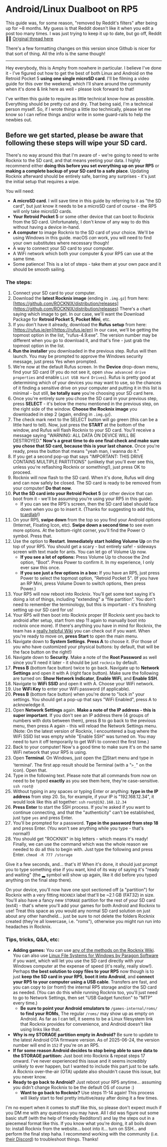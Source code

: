 # Android/Linux Dualboot on RP5
This guide was, for some reason, "removed by Reddit's filters" after being up for ~8 months. My guess is that Reddit doesn't like it when you edit a post too many times. I was just trying to keep it up to date, but go off, Reddit 🤷‍♀️
[Original thread here](https://www.reddit.com/r/retroid/comments/1h4lxsv/comment/mznsrlh)

There's a few formatting changes on this version since Github is nicer for that sort of thing. All the info is the same though!

-----

Hey everybody, this is Amphy from nowhere in particular. I believe I've done it - I've figured out how to get the best of both Linux and Android on the Retroid Pocket 5 **using one single microSD card**. I'll be filming a video guide for this over the weekend, which I'll share around the community when it's done & link here as well - please look forward to that!

I've written this guide to require as little technical know-how as possible. Everything should be pretty cut and dry. That being said, I'm a technical person myself. So, if I wrote things a little *too* technically, please let me know so I can refine things and/or write in some guard-rails to help the newbies out.

## Before we get started, please be aware that following these steps will wipe your SD card.

There's no way around this that I'm aware of - we're going to need to write Rocknix to the SD card, and that means yeeting your data. I highly recommend either **doing this before you set everything up on your RP5** or **making a complete backup of your SD card to a safe place**. Updating Rocknix afterward should be entirely safe, barring any surprises - it's just the initial setup that requires a wipe.

You will need:

* **A microSD card**. I will save time in this guide by referring to it as "the SD card", but just know it needs to be a microSD card of course - the RP5 will only take microSD cards.
* **Your Retroid Pocket 5** or some other device that can boot to Rocknix from the SD card. Unfortunately, I don't know of any way to do this without having a device in-hand.
* **A computer** to image Rocknix to the SD card of your choice. We'll be using Windows in this guide. macOS *can* work, you will need to find your own substitutes where necessary though!
* A way to connect your SD card to your computer.
* A WiFi network which both your computer & your RP5 can use at the same time.
* Some patience! This is a lot of steps - take them at your own pace and it should be smooth sailing.

### The steps:

1. Connect your SD card to your computer.
2. Download the **latest Rocknix image** (ending in `.img.gz`) from here: [https://github.com/ROCKNIX/distribution/releases](https://github.com/ROCKNIX/distribution/releases) There's a chart saying which image to get. In our case, we'll want the Download Package for **Retroid Pocket 5, Pocket Mini**, etc.
3. If you don't have it already, download the **Rufus setup** from here: [https://rufus.ie/en](https://rufus.ie/en) In our case, we'll be getting the topmost option in the list, "rufus-4.9.exe". The version number may be different when you go to download it, and that's fine - just grab the topmost option in the list.
4. **Run the installer** you downloaded in the previous step. Rufus will then launch. You may be prompted to approve the Windows security message, just press Yes when prompted.
5. We're now at the default Rufus screen. In the **Device** drop-down menu, find your SD card (If you do not see it, open `show advanced drive properties` and enable `List USB Hard Drives`). Rufus is pretty good at determining which of your devices you may want to use, so the chances of it finding a sensitive drive on your computer and putting it in this list is minimal - but still, **be totally sure** you're choosing your SD card here.
6. Once you're entirely sure you chose the SD card in your previous step, press **SELECT** \- it's below the menu mentioned in the previous step, on the right side of the window. **Choose the Rocknix image** you downloaded in step 2 (again, ending in `.img.gz`).
7. The check mark next to the SELECT button will go green (this can be a little hard to tell). Now, just press the **START** at the bottom of the window, and Rufus will flash Rocknix to your SD card. You'll receive a message saying "WARNING: ALL DATA ON DEVICE WILL BE DESTROYED." **Now's a great time to do one final check and make sure you chose that SD card, because this is your last chance.** Once you're ready, press the button that means "yeah man, I wanna do it."
8. If you get a second pop-up that says "IMPORTANT: THIS DRIVE CONTAINS MULTIPLE PARTITIONS" (unlikely that you'll ever see this, unless you're reflashing Rocknix or something!), just press OK to proceed.
9. Rocknix will now flash to the SD card. When it's done, Rufus will ding and can now safely be closed. The SD card is ready to be removed from your computer! **Do that now.**
10. **Put the SD card into your Retroid Pocket 5** (or other device that can boot from it - we'll be assuming you're using your RP5 in this guide). 
    * If you can see the RP5's screen, then the SD card label should face down when you go to insert it. (Thanks for suggesting to add this, [tcardlab](https://github.com/amphyvi/rp5-dualboot/pull/1)!)
11. On your RP5, **swipe down** from the top so you find your Android options (Internet, Floating Icon, etc). **Swipe down a second time** to see even more options. At the bottom-right corner, you'll find the Power ⏻ symbol. Press that.
12. Use the option to **Restart**. **Immediately start holding Volume Up** on the top of your RP5. You should get a scary - but entirely safe! - sideways screen with text made for ants. You can let go of Volume Up now.
    * **If you see a lot of options:** Press Volume Up to choose the 2nd option, "Boot". Press Power to confirm it. In my experience, I only ever saw this once.
    * **If you see just a few options in a box:** If you have an RP5, just press Power to select the topmost option, "Retroid Pocket 5". (If you have an RP Mini, press Volume Down to switch options, then press Power.)
13. Your RP5 will now reboot into Rocknix. You'll get some text saying it's doing a lot of things, including "extending" a "file partition". You don't need to remember the terminology, but this is important - it's finishing setting up our SD card for us!
14. Your RP5 will then boot into Rocknix proper (If Rocknix sent you back to android after setup, start from step 11 again to manually boot into rocknix once more). If there's anything you have in mind for Rocknix, the team has a [really helpful Wiki](https://rocknix.org/) you can check out if you want. When you're ready to move on, **press Start** to open the main menu.
15. Navigate down to **System Settings**. **Press A** to choose it. (For those of you who have customized your physical buttons: by default, that will be the face button on the right!)
16. Navigate down to **Security**. Make a note of the **Root Password** as well since you'll need it later - it should be just `rocknix` by default.
17. **Press B** (bottom face button) twice to go back. Navigate up to **Network Settings** and open it with A (right face button). Make sure the following are turned on: **Show Network Indicator**, **Enable WiFi**, and **Enable SSH**.
18. Navigate to **WiFi SSID** and open it with A. Choose your WiFi network.
19. Use **WiFi Key** to enter your WiFi password (if applicable).
20. **Press B** (bottom face button) when you're done to "lock in" your settings. You should get a pop-up that says "WiFi Enabled", press A to acknowledge it.
21. Open **Network Settings** again. **Make a note of the IP address - this is super important**. If you don't see an IP address there (4 groups of numbers with dots between them), press B to go back to the previous menu, then press A again - this will reload the Network Settings menu. (Note: On the latest version of Rocknix, I encountered a bug where the WiFi SSID list was empty while "Enable SSH" was turned on. You may need to turn it off temporarily to get WiFi to connect the first time.)
22. Back to your computer! Now's a good time to make sure it's on the same WiFi network that your RP5 is using.
23. Open **Terminal**. On Windows, just open the 🪟Start menu and type in 'terminal'. The first app result should be Terminal (with a "`>_`" on the icon). Open that.
24. Type in the following text. Please note that all commands from now on need to be typed **exactly** as you see them here, they're case-sensitive. `ssh root@`
25. Without typing in any spaces or typing Enter or anything: **type in the IP address** from step 20. So, for example, if your IP is "192.168.12.34", it would look like this all together: `ssh` `root​@​192.168.12.34`
26. **Press Enter** to start the SSH process. If you're asked if you want to continue connecting, and that the "authenticity" can't be established, just type `yes` and press Enter.
27. You'll be prompted for a password. **Type in the password from step 18** and press Enter. (You won't see anything while you type - that's normal!)
28. You should get "ROCKNIX" in big letters - which means it's ready! Finally, we can use the command which was the whole reason we needed to do all this to begin with. Just type the following and press Enter. `chmod -R 777 /storage`

Give it a few seconds, and... that's it! When it's done, it should just prompt you to type something else if you want, kind of its way of saying it's "ready and waiting" (the ▂ symbol will show up again, like it did before you typed anything on the final step there).

On your device, you'll now have one spot sectioned off (a "partition") for Rocknix with a very fitting `ROCKNIX` label that'll be \~2.1 GB (FAT32) in size. You'll also have a fancy new `STORAGE` partition for the rest of your SD card (ext4) - that's where you'll add your games for both Android and Rocknix to use! Treat this space as you would any normal SD card solution on just about any other handheld... just be sure to not delete the folders Rocknix created (they're all lowercase, i.e. "roms"), otherwise you might run run into headaches in Rocknix.

### Tips, tricks, Q&A, etc:

* **Adding games:** You can use [any of the methods on the Rocknix Wiki](https://rocknix.org/play/add-games/). You can also use [Linux File Systems for Windows by Paragon Software](https://www.paragon-software.com/us/home/linuxfs-windows/#) if you want, which will let you use the SD card directly with your Windows computer at the expense of speed (it's really, really slow!). Perhaps **the best solution to copy files to your RP5** now though is to just **keep the SD card in your RP5**, **boot it into Android**, and **connect your RP5 to your computer using a USB cable**. Transfers are fast, and you can copy to (or from!) the internal RP5 storage and/or the SD card as needed. (You can do this while running Rocknix too, you'll just need to go to Network Settings, then set "USB Gadget function" to "MTP" every time.)
   * **Be sure to point your Android emulators to** `/games-internal/roms/` **to find your ROMs**, The regular `/roms/` may show up as empty on Android. As far as I can tell, it seems to be a Linux filesystem link that Rocknix provides for convenience, and Android doesn't like using links like that.
* **Why is my STORAGE partition empty in Android?** Be sure to update to the latest Android OTA firmware version. As of 2025-06-24, the version number will end in `152` if you're on an RP5.
* **If for some reason Android decides to stop being able to save data to the STORAGE partition:** Just boot into Rocknix & repeat steps 17 onward. I've never experienced this issue and it seems incredibly unlikely to ever happen, but I wanted to include this part just to be safe. A Rocknix over-the-air (OTA) update also shouldn't cause this issue, but you never know.
* **Ready to go back to Android?** Just reboot your RP5 anytime... assuming you didn't change Rocknix to be the default OS of course :)
   * **Want to go back to Rocknix?** Use steps 11-14 again! This process will likely start to feel pretty intuitive/easy after doing it a few times.

I'm no expert when it comes to stuff like this, so please don't expect much if you DM me with any questions you may have. All I did was figure out some basic stuff (with the help of friendly Redditors!) and lay the steps out in a piecemeal format like this. If you know what you're doing, it all boils down to: install Rocknix from the website... boot into it... turn on SSH... and perform the final step haha. I recommend working with the community (i.e. [their Discord](https://www.goretroid.com/pages/about-us)) to troubleshoot things. Thanks!
